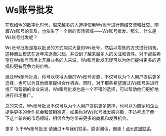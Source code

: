 # Ws账号批发

在现如今的数字化时代，越来越多的人选择使用Ws账号进行网络交流和社交。随着Ws账号的普及，也催生了一个新的市场领域——Ws账号批发。那么，什么是Ws账号批发呢？

Ws账号批发是指以批发的方式购买大量的Ws账号，然后以零售的方式进行销售。这种商业模式在近年来逐渐兴起，并受到了越来越多人的关注和青睐。对于那些希望在Ws账号市场上开展业务的人来说，Ws账号批发无疑可以为他们提供更多的选择和更有竞争力的价格。

通过Ws账号批发，你可以获得大量的Ws账号资源，不仅可以为个人用户提供更多选择，也可以为其他商家提供合作机会。同时，对于那些希望通过Ws账号来进行推广和营销的企业来说，Ws账号批发也是一个不错的选择，可以帮助他们更好地进行市场推广。

总的来说，Ws账号批发不仅可以为个人用户提供更多选择，也可以为商家和企业提供更多的合作机会和营销渠道。如果你对Ws账号批发感兴趣，不妨考虑了解一下这个新兴的市场领域，相信会为你带来更多的商机和发展机会。

更多 关于Ws账号批发 请通过✈与我们联系，感谢阅读，谢谢！[点✈这里联系](https://cc.k02.cc)